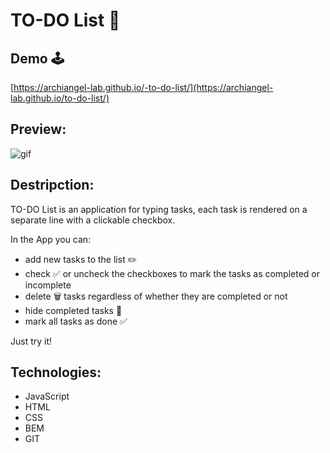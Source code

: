 # TO-DO List 📝

## Demo 🕹️
[https://archiangel-lab.github.io/-to-do-list/](https://archiangel-lab.github.io/to-do-list/)

## Preview:

![gif](https://github.com/archiangel-lab/to-do-list/blob/eb1741ae1e6197a04b889fa38fa8996fc94188ef/images/to_do_list.gif)

## Destripction:
TO-DO List is an application for typing tasks, each task is rendered on a separate line with a clickable checkbox.<br>

In the App you can:

- add new tasks to the list ✏️
- check ✅ or uncheck the checkboxes to mark the tasks as completed or incomplete
- delete 🗑️ tasks regardless of whether they are completed or not
- hide completed tasks 👻
- mark all tasks as done ✅

Just try it!

## Technologies:
- JavaScript
- HTML
- CSS
- BEM
- GIT
